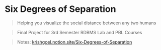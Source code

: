 # Six Degrees of Separation
> Helping you visualize the social distance between any two humans

> Final Project for 3rd Semester RDBMS Lab and PBL Courses 

> Notes: [krishgoel.notion.site/Six-Degrees-of-Separation](https://krishgoel.notion.site/Six-Degrees-of-Separation-cf230bcb136e4462ae0951af71bb885e)